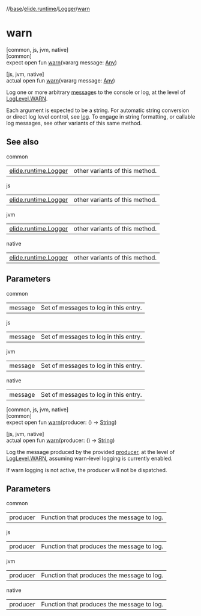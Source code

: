 //[base](../../../index.md)/[elide.runtime](../index.md)/[Logger](index.md)/[warn](warn.md)

# warn

[common, js, jvm, native]\
[common]\
expect open fun [warn](warn.md)(vararg message: [Any](https://kotlinlang.org/api/latest/jvm/stdlib/kotlin/-any/index.html))

[js, jvm, native]\
actual open fun [warn](warn.md)(vararg message: [Any](https://kotlinlang.org/api/latest/jvm/stdlib/kotlin/-any/index.html))

Log one or more arbitrary [message](warn.md)s to the console or log, at the level of [LogLevel.WARN](../-log-level/-w-a-r-n/index.md).

Each argument is expected to be a string. For automatic string conversion or direct log level control, see [log](log.md). To engage in string formatting, or callable log messages, see other variants of this same method.

## See also

common

| | |
|---|---|
| [elide.runtime.Logger](info.md) | other variants of this method. |

js

| | |
|---|---|
| [elide.runtime.Logger](info.md) | other variants of this method. |

jvm

| | |
|---|---|
| [elide.runtime.Logger](info.md) | other variants of this method. |

native

| | |
|---|---|
| [elide.runtime.Logger](info.md) | other variants of this method. |

## Parameters

common

| | |
|---|---|
| message | Set of messages to log in this entry. |

js

| | |
|---|---|
| message | Set of messages to log in this entry. |

jvm

| | |
|---|---|
| message | Set of messages to log in this entry. |

native

| | |
|---|---|
| message | Set of messages to log in this entry. |

[common, js, jvm, native]\
[common]\
expect open fun [warn](warn.md)(producer: () -&gt; [String](https://kotlinlang.org/api/latest/jvm/stdlib/kotlin/-string/index.html))

[js, jvm, native]\
actual open fun [warn](warn.md)(producer: () -&gt; [String](https://kotlinlang.org/api/latest/jvm/stdlib/kotlin/-string/index.html))

Log the message produced by the provided [producer](warn.md), at the level of [LogLevel.WARN](../-log-level/-w-a-r-n/index.md), assuming warn-level logging is currently enabled.

If warn logging is not active, the producer will not be dispatched.

## Parameters

common

| | |
|---|---|
| producer | Function that produces the message to log. |

js

| | |
|---|---|
| producer | Function that produces the message to log. |

jvm

| | |
|---|---|
| producer | Function that produces the message to log. |

native

| | |
|---|---|
| producer | Function that produces the message to log. |

